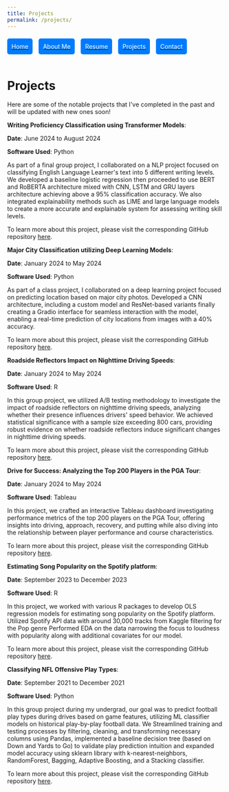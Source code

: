 ```yaml
---
title: Projects
permalink: /projects/
---
```


<div style="margin-top: 20px;">
    <a href="/" style="display: inline-block; text-align: center; margin-right: 10px;">
        <span style="display: block; background-color: #007bff; color: white; padding: 10px; border-radius: 5px;">Home</span>
    </a>
    <a href="/about" style="display: inline-block; text-align: center; margin-right: 10px;">
        <span style="display: block; background-color: #007bff; color: white; padding: 10px; border-radius: 5px;">About Me</span>
    </a>
    <a href="/resume" style="display: inline-block; text-align: center; margin-right: 10px;">
        <span style="display: block; background-color: #007bff; color: white; padding: 10px; border-radius: 5px;">Resume</span>
    </a>
    <a href="/projects" style="display: inline-block; text-align: center; margin-right: 10px;">
        <span style="display: block; background-color: #007bff; color: white; padding: 10px; border-radius: 5px;">Projects</span>
    </a>
    <a href="/contact" style="display: inline-block; text-align: center; margin-right: 10px;">
        <span style="display: block; background-color: #007bff; color: white; padding: 10px; border-radius: 5px;">Contact</span>
    </a>
</div>

<br>


# Projects

Here are some of the notable projects that I've completed in the past and will be updated with new ones soon!

**Writing Proficiency Classification using Transformer Models**:

**Date**: June 2024 to August 2024

**Software Used**: Python

As part of a final group project, I collaborated on a NLP project focused on classifying English Language Learner's text into 5 different writing levels. We developed a baseline logistic regression then proceeded to use BERT and RoBERTA architecture mixed with CNN, LSTM and GRU layers architecture achieving above a 95% classification accuracy. We also integrated explainability methods such as LIME and large language models to create a more accurate and explainable system for assessing writing skill levels.

To learn more about this project, please visit the corresponding GitHub repository [here](https://github.com/rovmenon/writing-proficiency.git).

**Major City Classification utilizing Deep Learning Models**:

**Date**: January 2024 to May 2024

**Software Used**: Python

As part of a class project, I collaborated on a deep learning project focused on predicting location based on major city photos. Developed a CNN architecture, including a custom model and ResNet-based variants finally creating a Gradio interface for seamless interaction with the model, enabling a real-time prediction of city locations from images with a 40% accuracy.

To learn more about this project, please visit the corresponding GitHub repository [here](https://github.com/rovmenon/major-city-classification.git).


**Roadside Reflectors Impact on Nighttime Driving Speeds**:

**Date**:  January 2024 to May 2024

**Software Used**: R

In this group project, we utilized A/B testing methodology to investigate the impact of roadside reflectors on nighttime driving speeds, analyzing whether their presence influences drivers' speed behavior. We achieved statistical significance with a sample size exceeding 800 cars, providing robust evidence on whether roadside reflectors induce significant changes in nighttime driving speeds.

To learn more about this project, please visit the corresponding GitHub repository [here](https://github.com/rovmenon/roadside-reflectors.git).


**Drive for Success: Analyzing the Top 200 Players in the PGA Tour**:

**Date**: January 2024 to May 2024

**Software Used**: Tableau

In this project, we crafted an interactive Tableau dashboard investigating performance metrics of the top 200 players on the PGA Tour, offering insights into driving, approach, recovery, and putting while also diving into the relationship between player performance and course characteristics.

To learn more about this project, please visit the corresponding GitHub repository [here](https://github.com/rovmenon/pga-tour-analysis.git).


**Estimating Song Popularity on the Spotify platform**:

**Date**: September 2023 to December 2023

**Software Used**: R

In this project, we worked with various R packages to develop OLS regression models for estimating song popularity on the Spotify platform. Utilized Spotify API data with around 30,000 tracks from Kaggle filtering for the Pop genre Performed EDA on the data narrowing the focus to loudness with popularity along with additional covariates for our model.

To learn more about this project, please visit the corresponding GitHub repository [here](https://github.com/rovmenon/estimating-song-popularity.git).


**Classifying NFL Offensive Play Types**:

**Date**: September 2021 to December 2021

**Software Used**: Python

In this group project during my undergrad, our goal was to predict football play types during drives based on game features, utilizing ML classifier models on historical play-by-play football data. We Streamlined training and testing processes by filtering, cleaning, and transforming necessary columns using Pandas, implemented a baseline decision tree (based on Down and Yards to Go) to validate play prediction intuition and expanded model accuracy using sklearn library with k-nearest-neighbors, RandomForest, Bagging, Adaptive Boosting, and a Stacking
classifier.

To learn more about this project, please visit the corresponding GitHub repository [here](https://github.com/rovmenon/nfl-plays-classification.git).
